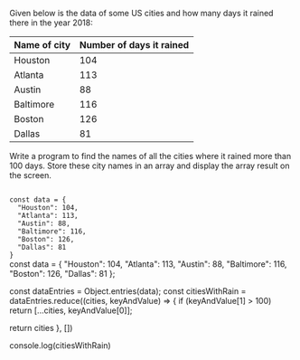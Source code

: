 Given below is the data of
some US cities and how many
days it rained there in the
year 2018:

| Name of city | Number of days it rained |
| ------------ | ------------------------ |
| Houston      | 104                      |
| Atlanta      | 113                      |
| Austin       | 88                       |
| Baltimore    | 116                      |
| Boston       | 126                      |
| Dallas       | 81                       |

Write a program to find the
names of all the cities
where it rained more
than 100 days. Store these
city names in an array and
display the array result on the
screen.

<codeblock language="javascript" type="exercise" testMode="fixedInput">
<code>
const data = {
  "Houston": 104,
  "Atlanta": 113,
  "Austin": 88,
  "Baltimore": 116,
  "Boston": 126,
  "Dallas": 81
}
</code>

<solution>
const data = {
  "Houston": 104,
  "Atlanta": 113,
  "Austin": 88,
  "Baltimore": 116,
  "Boston": 126,
  "Dallas": 81
};

const dataEntries = Object.entries(data);
const citiesWithRain = dataEntries.reduce((cities, keyAndValue) => {
if (keyAndValue[1] > 100) return [...cities, keyAndValue[0]];

return cities
}, [])

console.log(citiesWithRain)
</solution>
</codeblock>